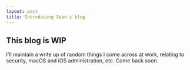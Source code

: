 ```yaml
---
layout: post
title: Introducing Sean's blog
---
```


## This blog is WIP

I'll maintain a write up of random things I come across at work, relating to security, macOS and iOS administration, etc. Come back soon.